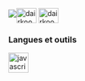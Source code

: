 

<p align="left"> <a href="https://twitter.com/dairkoos" target="blank"><img src="https://img.shields.io/twitter/follow/dairkoos?logo=twitter&style=for-the-badge" 
<a href="https://twitter.com/dairkoos" target="blank"><img align="center" src="https://cdn.jsdelivr.net/npm/simple-icons@3.0.1/icons/twitter.svg" alt="dairkoos" height="30" width="40" /></a>
<a href="https://www.youtube.com/c/dairkoos" target="blank"><img align="center" src="https://cdn.jsdelivr.net/npm/simple-icons@3.0.1/icons/youtube.svg" alt="dairkoos" height="30" width="40" /></a>
</p>

<h3 align="left">Langues et outils</h3>
<p align="left"> <a href="https://developer.mozilla.org/en-US/docs/Web/JavaScript" target="_blank"> <img src="https://devicons.github.io/devicon/devicon.git/icons/javascript/javascript-original.svg" alt="javascript" width="40" height="40"/> </a> </p>


